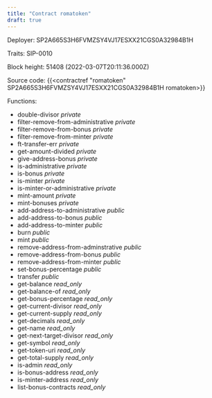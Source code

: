 ```yaml
---
title: "Contract romatoken"
draft: true
---
```

Deployer: SP2A665S3H6FVMZSY4VJ17ESXX21CGS0A32984B1H

Traits:
 SIP-0010



Block height: 51408 (2022-03-07T20:11:36.000Z)

Source code: {{<contractref "romatoken" SP2A665S3H6FVMZSY4VJ17ESXX21CGS0A32984B1H romatoken>}}

Functions:

* double-divisor _private_
* filter-remove-from-administrative _private_
* filter-remove-from-bonus _private_
* filter-remove-from-minter _private_
* ft-transfer-err _private_
* get-amount-divided _private_
* give-address-bonus _private_
* is-administrative _private_
* is-bonus _private_
* is-minter _private_
* is-minter-or-administrative _private_
* mint-amount _private_
* mint-bonuses _private_
* add-address-to-administrative _public_
* add-address-to-bonus _public_
* add-address-to-minter _public_
* burn _public_
* mint _public_
* remove-address-from-adminstrative _public_
* remove-address-from-bonus _public_
* remove-address-from-minter _public_
* set-bonus-percentage _public_
* transfer _public_
* get-balance _read_only_
* get-balance-of _read_only_
* get-bonus-percentage _read_only_
* get-current-divisor _read_only_
* get-current-supply _read_only_
* get-decimals _read_only_
* get-name _read_only_
* get-next-target-divisor _read_only_
* get-symbol _read_only_
* get-token-uri _read_only_
* get-total-supply _read_only_
* is-admin _read_only_
* is-bonus-address _read_only_
* is-minter-address _read_only_
* list-bonus-contracts _read_only_
